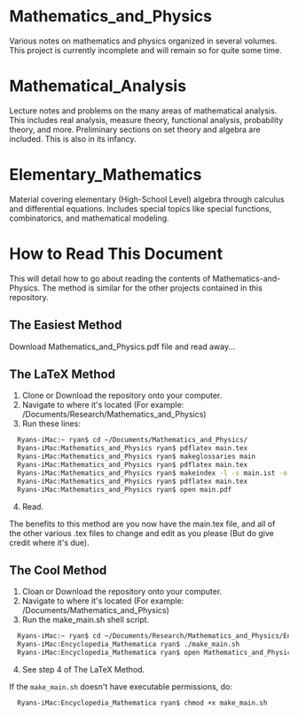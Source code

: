 # Mathematics_and_Physics
Various notes on mathematics and physics organized in several volumes. This
project is currently incomplete and will remain so for quite some time.

# Mathematical_Analysis
Lecture notes and problems on the many areas of mathematical analysis. This
includes real analysis, measure theory, functional analysis, probability theory,
and more. Preliminary sections on set theory and algebra are included. This is
also in its infancy.

# Elementary_Mathematics
Material covering elementary (High-School Level) algebra through calculus and
differential equations. Includes special topics like special functions,
combinatorics, and mathematical modeling.


# How to Read This Document
This will detail how to go about reading the contents of
Mathematics-and-Physics. The method is similar for the other projects contained
in this repository.

## The Easiest Method
Download Mathematics_and_Physics.pdf file and read away...

## The LaTeX Method
  1. Clone or Download the repository onto your computer.
  2. Navigate to where it's located (For example: /Documents/Research/Mathematics_and_Physics)
  3. Run these lines:
```Bash
  Ryans-iMac:~ ryan$ cd ~/Documents/Mathematics_and_Physics/
  Ryans-iMac:Mathematics_and_Physics ryan$ pdflatex main.tex
  Ryans-iMac:Mathematics_and_Physics ryan$ makeglossaries main
  Ryans-iMac:Mathematics_and_Physics ryan$ pdflatex main.tex
  Ryans-iMac:Mathematics_and_Physics ryan$ makeindex -l -s main.ist -o main.gls main.glo
  Ryans-iMac:Mathematics_and_Physics ryan$ pdflatex main.tex
  Ryans-iMac:Mathematics_and_Physics ryan$ open main.pdf
```
  4. Read.

The benefits to this method are you now have the main.tex file, and all of the other various
.tex files to change and edit as you please (But do give credit where it's due).

## The Cool Method
  1. Cloan or Download the repository onto your computer.
  2. Navigate to where it's located (For example: /Documents/Mathematics_and_Physics)
  3. Run the make_main.sh shell script.
```Bash
  Ryans-iMac:~ ryan$ cd ~/Documents/Research/Mathematics_and_Physics/Encyclopedia_Mathematica/
  Ryans-iMac:Encyclopedia_Mathematica ryan$ ./make_main.sh
  Ryans-iMac:Encyclopedia_Mathematica ryan$ open Mathematics_and_Physics.pdf
```
  4. See step 4 of The LaTeX Method.

If the `make_main.sh` doesn't have executable permissions, do:
```Bash
  Ryans-iMac:Encyclopedia_Mathematica ryan$ chmod +x make_main.sh
```
